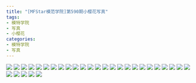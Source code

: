 ```yaml
---
title: "[MFStar模范学院]第590期小樱花写真"
tags: 
- 模特学院
- 写真
- 小樱花
categories:
- 模特学院
- 写真
---
```


![](https://img.ilovese.xyz/1734716594715.webp)
![](https://img.ilovese.xyz/1734716595903.webp)
![](https://img.ilovese.xyz/1734716597532.webp)
![](https://img.ilovese.xyz/1734716599193.webp)
![](https://img.ilovese.xyz/1734716600709.webp)
![](https://img.ilovese.xyz/1734716601996.webp)
![](https://img.ilovese.xyz/1734716603194.webp)
![](https://img.ilovese.xyz/1734716604415.webp)
![](https://img.ilovese.xyz/1734716605582.webp)
![](https://img.ilovese.xyz/1734716607201.webp)
![](https://img.ilovese.xyz/1734716608490.webp)
![](https://img.ilovese.xyz/1734716609841.webp)
![](https://img.ilovese.xyz/1734716611296.webp)
![](https://img.ilovese.xyz/1734716612442.webp)
![](https://img.ilovese.xyz/1734716613804.webp)
![](https://img.ilovese.xyz/1734716615548.webp)
![](https://img.ilovese.xyz/1734716617093.webp)
![](https://img.ilovese.xyz/1734716618812.webp)
![](https://img.ilovese.xyz/1734716620063.webp)
![](https://img.ilovese.xyz/1734716621375.webp)
![](https://img.ilovese.xyz/1734716622839.webp)
![](https://img.ilovese.xyz/1734716624208.webp)
![](https://img.ilovese.xyz/1734716625501.webp)
![](https://img.ilovese.xyz/1734716627543.webp)
![](https://img.ilovese.xyz/1734716629285.webp)
![](https://img.ilovese.xyz/1734716630986.webp)
![](https://img.ilovese.xyz/1734716632667.webp)
![](https://img.ilovese.xyz/1734716633974.webp)
![](https://img.ilovese.xyz/1734716635256.webp)
![](https://img.ilovese.xyz/1734716636563.webp)
